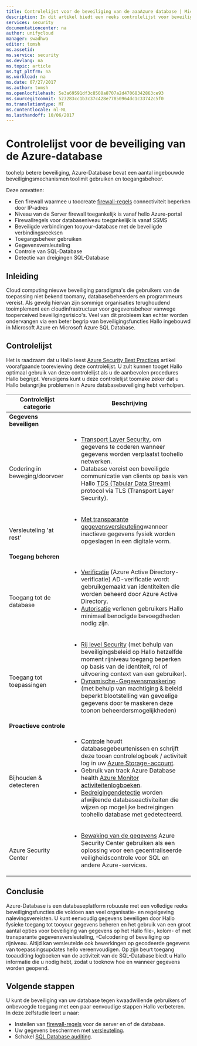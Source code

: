 ```yaml
---
title: Controlelijst voor de beveiliging van de aaaAzure database | Microsoft Docs
description: In dit artikel biedt een reeks controlelijst voor beveiliging van de Azure-database.
services: security
documentationcenter: na
author: unifycloud
manager: swadhwa
editor: tomsh
ms.assetid: 
ms.service: security
ms.devlang: na
ms.topic: article
ms.tgt_pltfrm: na
ms.workload: na
ms.date: 07/27/2017
ms.author: tomsh
ms.openlocfilehash: 5e3a69591df3c8508a8707a2d47068342863ce93
ms.sourcegitcommit: 523283cc1b3c37c428e77850964dc1c33742c5f0
ms.translationtype: MT
ms.contentlocale: nl-NL
ms.lasthandoff: 10/06/2017
---
```

# <a name="azure-database-security-checklist"></a>Controlelijst voor de beveiliging van de Azure-database

toohelp betere beveiliging, Azure-Database bevat een aantal ingebouwde beveiligingsmechanismen toolimit gebruiken en toegangsbeheer.

Deze omvatten:

-   Een firewall waarmee u toocreate [firewall-regels](https://docs.microsoft.com/en-us/azure/sql-database/sql-database-firewall-configure) connectiviteit beperken door IP-adres
-   Niveau van de Server firewall toegankelijk is vanaf hello Azure-portal
-   Firewallregels voor databaseniveau toegankelijk is vanaf SSMS
-   Beveiligde verbindingen tooyour-database met de beveiligde verbindingsreeksen
-   Toegangsbeheer gebruiken
-   Gegevensversleuteling
-   Controle van SQL-Database
-   Detectie van dreigingen SQL-Database

## <a name="introduction"></a>Inleiding
Cloud computing nieuwe beveiliging paradigma's die gebruikers van de toepassing niet bekend toomany, databasebeheerders en programmeurs vereist. Als gevolg hiervan zijn sommige organisaties terughoudend tooimplement een cloudinfrastructuur voor gegevensbeheer vanwege tooperceived beveiligingsrisico's. Veel van dit probleem kan echter worden ondervangen via een beter begrip van beveiligingsfuncties Hallo ingebouwd in Microsoft Azure en Microsoft Azure SQL Database.

## <a name="checklist"></a>Controlelijst
Het is raadzaam dat u Hallo leest [Azure Security Best Practices](https://docs.microsoft.com/en-us/azure/security/azure-database-security-best-practices) artikel voorafgaande tooreviewing deze controlelijst. U zult kunnen tooget Hallo optimaal gebruik van deze controlelijst als u de aanbevolen procedures Hallo begrijpt. Vervolgens kunt u deze controlelijst toomake zeker dat u Hallo belangrijke problemen in Azure databasebeveiliging hebt verholpen.


|Controlelijst categorie| Beschrijving|
| ------------ | -------- |
|**Gegevens beveiligen**||
| <br> Codering in beweging/doorvoer| <ul><li>[Transport Layer Security](https://docs.microsoft.com/en-us/windows-server/security/tls/transport-layer-security-protocol), om gegevens te coderen wanneer gegevens worden verplaatst toohello netwerken.</li><li>Database vereist een beveiligde communicatie van clients op basis van Hallo [TDS (Tabular Data Stream)](https://msdn.microsoft.com/en-in/library/dd357628.aspx) protocol via TLS (Transport Layer Security).</li></ul> |
|<br>Versleuteling 'at rest'| <ul><li>[Met transparante gegevensversleuteling](http://go.microsoft.com/fwlink/?LinkId=526242)wanneer inactieve gegevens fysiek worden opgeslagen in een digitale vorm.</li></ul>|
|**Toegang beheren**||  
|<br> Toegang tot de database | <ul><li>[Verificatie](https://docs.microsoft.com/en-us/azure/sql-database/sql-database-control-access) (Azure Active Directory-verificatie) AD-verificatie wordt gebruikgemaakt van identiteiten die worden beheerd door Azure Active Directory.</li><li>[Autorisatie](https://docs.microsoft.com/en-us/azure/sql-database/sql-database-control-access) verlenen gebruikers Hallo minimaal benodigde bevoegdheden nodig zijn.</li></ul> |
|<br>Toegang tot toepassingen| <ul><li>[Rij level Security](https://msdn.microsoft.com/library/dn765131) (met behulp van beveiligingsbeleid op Hallo hetzelfde moment rijniveau toegang beperken op basis van de identiteit, rol of uitvoering context van een gebruiker).</li><li>[Dynamische-Gegevensmaskering](https://docs.microsoft.com/en-us/azure/sql-database/sql-database-dynamic-data-masking-get-started) (met behulp van machtiging & beleid beperkt blootstelling van gevoelige gegevens door te maskeren deze toonon beheerdersmogelijkheden)</li></ul>|
|**Proactieve controle**||  
| <br>Bijhouden & detecteren| <ul><li>[Controle](https://docs.microsoft.com/en-us/azure/sql-database/sql-database-auditing) houdt databasegebeurtenissen en schrijft deze tooan controlelogboek / activiteit log in uw [Azure Storage-account](https://docs.microsoft.com/en-us/azure/storage/storage-create-storage-account).</li><li>Gebruik van track Azure Database health [Azure Monitor activiteitenlogboeken](https://docs.microsoft.com/en-us/azure/monitoring-and-diagnostics/monitoring-overview-activity-logs).</li><li>[Bedreigingendetectie](https://docs.microsoft.com/en-us/azure/sql-database/sql-database-threat-detection) worden afwijkende databaseactiviteiten die wijzen op mogelijke bedreigingen toohello database met gedetecteerd. </li></ul> |
|<br>Azure Security Center| <ul><li>[Bewaking van de gegevens](https://docs.microsoft.com/en-us/azure/security-center/security-center-enable-auditing-on-sql-databases) Azure Security Center gebruiken als een oplossing voor een gecentraliseerde veiligheidscontrole voor SQL en andere Azure-services.</li></ul>|     

## <a name="conclusion"></a>Conclusie
Azure-Database is een databaseplatform robuuste met een volledige reeks beveiligingsfuncties die voldoen aan veel organisatie- en regelgeving nalevingsvereisten. U kunt eenvoudig gegevens beveiligen door Hallo fysieke toegang tot tooyour gegevens beheren en het gebruik van een groot aantal opties voor beveiliging van gegevens op het Hallo file-, kolom- of met transparante gegevensversleuteling, -Celcodering of beveiliging op rijniveau. Altijd kan versleutelde ook bewerkingen op gecodeerde gegevens van toepassingsupdates hello vereenvoudigen. Op zijn beurt toegang tooauditing logboeken van de activiteit van de SQL-Database biedt u Hallo informatie die u nodig hebt, zodat u tooknow hoe en wanneer gegevens worden geopend.

## <a name="next-steps"></a>Volgende stappen
U kunt de beveiliging van uw database tegen kwaadwillende gebruikers of onbevoegde toegang met een paar eenvoudige stappen Hallo verbeteren. In deze zelfstudie leert u naar:

- Instellen van [firewall-regels](https://docs.microsoft.com/en-us/azure/sql-database/sql-database-firewall-configure) voor de server en of de database.
- Uw gegevens beschermen met [versleuteling](https://docs.microsoft.com/en-us/sql/relational-databases/security/encryption/sql-server-encryption).
- Schakel [SQL Database auditing](https://docs.microsoft.com/en-us/azure/sql-database/sql-database-auditing).

